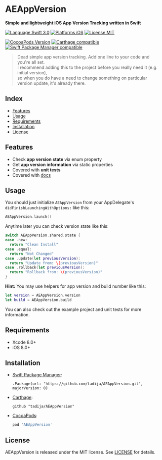 # AEAppVersion
**Simple and lightweight iOS App Version Tracking written in Swift**

[![Language Swift 3.0](https://img.shields.io/badge/Language-Swift%203.0-orange.svg?style=flat)](https://swift.org)
[![Platforms iOS](https://img.shields.io/badge/Platforms-iOS-lightgray.svg?style=flat)](http://www.apple.com)
[![License MIT](https://img.shields.io/badge/License-MIT-lightgrey.svg?style=flat)](https://github.com/tadija/AEAppVersion/blob/master/LICENSE)

[![CocoaPods Version](https://img.shields.io/cocoapods/v/AEAppVersion.svg?style=flat)](https://cocoapods.org/pods/AEAppVersion)
[![Carthage compatible](https://img.shields.io/badge/Carthage-compatible-brightgreen.svg?style=flat)](https://github.com/Carthage/Carthage)
[![Swift Package Manager compatible](https://img.shields.io/badge/Swift%20Package%20Manager-compatible-brightgreen.svg)](https://github.com/apple/swift-package-manager)

> Dead simple app version tracking. Add one line to your code and you're all set.  
> I recommend adding this to the project before you really need it (e.g. initial version),  
> so when you do have a need to change something on particular version update, it's already there.

## Index
- [Features](#features)
- [Usage](#usage)
- [Requirements](#requirements)
- [Installation](#installation)
- [License](#license)

## Features
- Check **app version state** via enum property
- Get **app version information** via static properties
- Covered with **unit tests**
- Covered with [docs](http://cocoadocs.org/docsets/AEAppVersion)

## Usage
You should just initialize `AEAppVersion` from your AppDelegate's `didFinishLaunchingWithOptions:` like this:

```swift
AEAppVersion.launch()
```

Anytime later you can check version state like this:

```swift
switch AEAppVersion.shared.state {
case .new:
  return "Clean Install"
case .equal:
  return "Not Changed"
case .update(let previousVersion):
  return "Update from: \(previousVersion)"
case .rollback(let previousVersion):
  return "Rollback from: \(previousVersion)"
}
```

**Hint:** You may use helpers for app version and build number like this:

```swift
let version = AEAppVersion.version
let build = AEAppVersion.build
```

You can also check out the example project and unit tests for more information.

## Requirements
- Xcode 8.0+
- iOS 8.0+

## Installation

- [Swift Package Manager](https://swift.org/package-manager/):

    ```
    .Package(url: "https://github.com/tadija/AEAppVersion.git", majorVersion: 0)
    ```

- [Carthage](https://github.com/Carthage/Carthage):

    ```ogdl
    github "tadija/AEAppVersion"
    ```

- [CocoaPods](http://cocoapods.org/):

    ```ruby
    pod 'AEAppVersion'
    ```

## License
AEAppVersion is released under the MIT license. See [LICENSE](LICENSE) for details.
